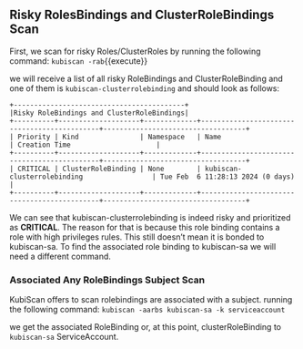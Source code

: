 ## Risky RolesBindings and ClusterRoleBindings Scan

First, we scan for risky Roles/ClusterRoles by running the following command:
`kubiscan -rab`{{execute}}


we will receive a list of all risky RoleBindings and ClusterRoleBinding and one of them is `kubiscan-clusterrolebinding` and should look as follows:
```
+------------------------------------------+
|Risky RoleBindings and ClusterRoleBindings|
+----------+--------------------+-------------+---------------------------------------------+-----------------------------------+
| Priority | Kind               | Namespace   | Name                                        | Creation Time                     |
+----------+--------------------+-------------+---------------------------------------------+-----------------------------------+
| CRITICAL | ClusterRoleBinding | None        | kubiscan-clusterrolebinding                 | Tue Feb  6 11:28:13 2024 (0 days) |
+----------+--------------------+-------------+---------------------------------------------+-----------------------------------+
```

We can see that kubiscan-clusterrolebinding is indeed risky and prioritized as **CRITICAL**. The reason for that is because this role binding contains a role with high privileges rules. This still doesn’t mean it is bonded to kubiscan-sa. To find the associated role binding to kubiscan-sa we will need a different command.

### Associated Any RoleBindings Subject Scan

KubiScan offers to scan rolebindings are associated with a subject.
running the following command:
`kubiscan -aarbs kubiscan-sa -k serviceaccount`

we get the associated RoleBinding or, at this point, clusterRoleBinding to `kubiscan-sa` ServiceAccount.
